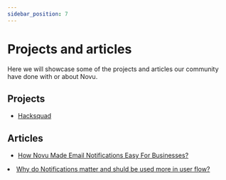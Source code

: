 ```yaml
---
sidebar_position: 7
---
```


# Projects and articles

Here we will showcase some of the projects and articles our community have done with or about Novu.

## Projects

- [Hacksquad](https://github.com/novuhq/hacksquad-website)

## Articles

- [How Novu Made Email Notifications Easy For Businesses?](https://aviyel.com/post/3866/how-novu-made-email-notifications-easy-for-businesses)

 <li><a href="https://aviyel.com/post/3859/why-do-notifications-matter-and-should-be-used-more-in-user-flow">
  Why do Notifications matter and shuld be used more in user flow?</a></li>

